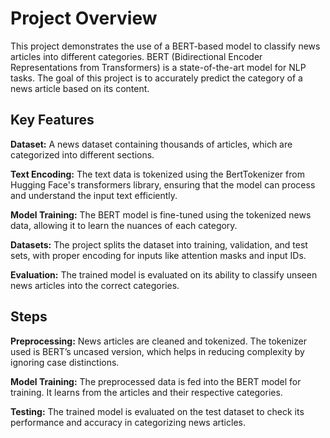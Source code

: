 # Project Overview
This project demonstrates the use of a BERT-based model to classify news articles into different categories. BERT (Bidirectional Encoder Representations from Transformers) is a state-of-the-art model for NLP tasks. The goal of this project is to accurately predict the category of a news article based on its content.

## Key Features

**Dataset:** A news dataset containing thousands of articles, which are categorized into different sections.

**Text Encoding:** The text data is tokenized using the BertTokenizer from Hugging Face's transformers library, ensuring that the model can process and understand the input text efficiently.

**Model Training:** The BERT model is fine-tuned using the tokenized news data, allowing it to learn the nuances of each category.

**Datasets:** The project splits the dataset into training, validation, and test sets, with proper encoding for inputs like attention masks and input IDs.

**Evaluation:** The trained model is evaluated on its ability to classify unseen news articles into the correct categories. 

## Steps

**Preprocessing:** News articles are cleaned and tokenized. The tokenizer used is BERT’s uncased version, which helps in reducing complexity by ignoring case distinctions.

**Model Training:** The preprocessed data is fed into the BERT model for training. It learns from the articles and their respective categories.

**Testing:** The trained model is evaluated on the test dataset to check its performance and accuracy in categorizing news articles.
